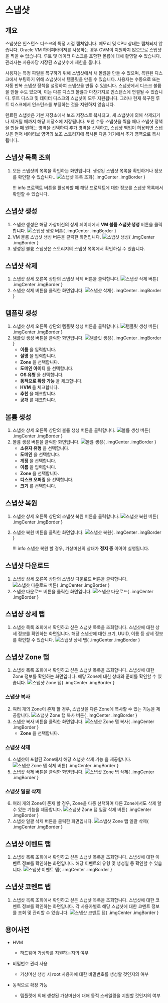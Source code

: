 
# 스냅샷

## 개요
스냅샷은 인스턴스 디스크의 특정 시점 캡처입니다. 메모리 및 CPU 상태는 캡처되지 않습니다.
Oracle VM 하이퍼바이저를 사용하는 경우 OVM이 지원하지 않으므로 스냅샷을 찍을 수 없습니다.
루트 및 데이터 디스크를 포함한 볼륨에 대해 촬영할 수 있습니다. 관리자는 사용자당 저장된 스냅샷수에 제한을 둡니다.

사용자는 특정 파일을 복구하기 위해 스냅샷에서 새 볼륨을 만들 수 있으며, 복원된 디스크에서 부팅하기 위해 스냅샷에서 템플릿을 만들 수 있습니다.
사용자는 수동으로 또는 자동 반복 스냅샷 정책을 설정하여 스냅샷을 만들 수 있습니다.
스냅샷에서 디스크 볼륨을 만들 수도 있으며, 이는 다른 디스크 볼륨과 마찬가지로 인스턴스에 연결될 수 있습니다. 루트 디스크 및 데이터 디스크의 스냅샷이 모두 지원됩니다.
그러나 현재 복구된 루트 디스크에서 인스턴스를 부팅하는 것을 지원하지 않습니다.

완료된 스냅샷은 기본 저장소에서 보조 저장소로 복사되고, 새 스냅샷에 의해 삭제되거나 제거될 때까지 해당 저장소에 저장됩니다.
또한 수동 스냅샷을 찍을 때나 스냅샷 정책을 만들 때 원하는 영역을 선택하여 추가 영역을 선택하고, 스냅샷 백업이 허용되면 스냅샷은 먼저 네이티브 영역의 보조 스토리지에 복사된 다음 거기에서 추가 영역으로 복사됩니다.

## 스냅샷 목록 조회
1. 모든 스냅샷의 목록을 확인하는 화면입니다. 생성된 스냅샷 목록을 확인하거나 정보를 확인할 수 있습니다..
    ![스냅샷 목록 조회](../../assets/images/admin-guide/mold/storage/snapshot/snapshot-dashboard.png){ .imgCenter .imgBorder }

    !!! info
        프로젝트 버튼을 활성화할 때 해당 프로젝트에 대한 정보를 스냅샷 목록에서 확인할 수 있습니다.

## 스냅샷 생성
1. 스냅샷 생성은 해당 가상머신의 상세 페이지에서 **VM 볼륨 스냅샷 생성** 버튼을 클릭합니다.
    ![스냅샷 생성 버튼](../../assets/images/admin-guide/mold/storage/snapshot/snapshot-create-01.png){ .imgCenter .imgBorder }
2. VM 볼륨 스냅샷 생성 버튼을 클릭한 화면입니다.
    ![스냅샷 생성](../../assets/images/admin-guide/mold/storage/snapshot/snapshot-create-02.png){ .imgCenter .imgBorder }
3. 생성된 볼륨 스냅샷은 스토리지의 스냅샷 목록에서 확인하실 수 있습니다.

## 스냅샷 삭제
1. 스냅샷 상세 오른쪽 상단의 스냅샷 삭제 버튼을 클릭합니다.
    ![스냅샷 삭제 버튼](../../assets/images/admin-guide/mold/storage/snapshot/snapshot-delete-01.png){ .imgCenter .imgBorder }
2. 스냅샷 삭제 버튼을 클릭한 화면입니다.
    ![스냅샷 삭제](../../assets/images/admin-guide/mold/storage/snapshot/snapshot-delete-02.png){ .imgCenter .imgBorder }

## 템플릿 생성
1. 스냅샷 상세 오른쪽 상단의 템플릿 생성 버튼을 클릭합니다.
    ![템플릿 생성 버튼](../../assets/images/admin-guide/mold/storage/snapshot/snapshot-template-create-01.png){ .imgCenter .imgBorder }
2. 템플릿 생성 버튼을 클릭한 화면입니다.
    ![템플릿 생성](../../assets/images/admin-guide/mold/storage/snapshot/snapshot-template-create-02.png){ .imgCenter .imgBorder }
    - **이름** 을 입력합니다.
    - **설명** 을 입력합니다.
    - **Zone** 을 선택합니다.
    - **도메인 아이디** 를 선택합니다.
    - **OS 유형** 을 선택합니다.
    - **동적으로 확장 가능** 을 체크합니다.
    - **HVM** 을 체크합니다.
    - **추천** 을 체크합니다.
    - **공개** 를 체크합니다.

## 볼륨 생성
1. 스냅샷 상세 오른쪽 상단의 볼륨 생성 버튼을 클릭합니다.
    ![볼륨 생성 버튼](../../assets/images/admin-guide/mold/storage/snapshot/snapshot-volume-create-01.png){ .imgCenter .imgBorder }
2. 볼륨 생성 버튼을 클릭한 화면입니다.
    ![볼륨 생성](../../assets/images/admin-guide/mold/storage/snapshot/snapshot-volume-create-02.png){ .imgCenter .imgBorder }
    - **소유자 유형** 을 선택합니다.
    - **도메인** 을 선택합니다.
    - **계정** 을 선택합니다.
    - **이름** 을 입력합니다.
    - **Zone** 을 선택합니다.
    - **디스크 오퍼링** 을 선택합니다.
    - **크기** 를 선택합니다.

## 스냅샷 복원
1. 스냅샷 상세 오른쪽 상단의 스냅샷 복원 버튼을 클릭합니다.
    ![스냅샷 복원 버튼](../../assets/images/admin-guide/mold/storage/snapshot/snapshot-backup-01.png){ .imgCenter .imgBorder }
2. 스냅샷 복원 버튼을 클릭한 화면입니다.
    ![스냅샷 복원](../../assets/images/admin-guide/mold/storage/snapshot/snapshot-backup-02.png){ .imgCenter .imgBorder }

    !!! info
        스냅샷 복원 할 경우, 가상머신의 상태가 **정지 중** 이어야 실행됩니다.

## 스냅샷 다운로드
1. 스냅샷 상세 오른쪽 상단의 스냅샷 다운로드 버튼을 클릭합니다.
    ![스냅샷 다운로드 버튼](../../assets/images/admin-guide/mold/storage/snapshot/snapshot-download-01.png){ .imgCenter .imgBorder }
2. 스냅샷 다운로드 버튼을 클릭한 화면입니다.
    ![스냅샷 다운로드](../../assets/images/admin-guide/mold/storage/snapshot/snapshot-download-02.png){ .imgCenter .imgBorder }

## 스냅샹 상세 탭
1. 스냅샷 목록 조회에서 확인하고 싶은 스냅샷 목록을 조회합니다. 스냅샷에 대한 상세 정보를 확인하는 화면입니다. 해당 스냅샷에 대한 크기, UUID, 이름 등 상세 정보를 확인할 수 있습니다.
    ![스냅샷 상세 탭](../../assets/images/admin-guide/mold/storage/snapshot/snapshot-detail-info.png){ .imgCenter .imgBorder }

## 스냅샷 Zone 탭
1. 스냅샷 목록 조회에서 확인하고 싶은 스냅샷 목록을 조회합니다. 스냅샷에 대한 Zone 정보를 확인하는 화면입니다. 해당 Zone에 대한 상태와 준비를 확인할 수 있습니다.
    ![스냅샷 Zone 탭](../../assets/images/admin-guide/mold/storage/snapshot/snapshot-zone-info.png){ .imgCenter .imgBorder }

### 스냅샷 복사
2. 여러 개의 Zone이 존재 할 경우, 스냅샷을 다른 Zone에 복사할 수 있는 기능을 제공합니다.
    ![스냅샷 Zone 탭 복사 버튼](../../assets/images/admin-guide/mold/storage/snapshot/snapshot-zone-info-copy-01.png){ .imgCenter .imgBorder }
3. 스냅샷 복사 버튼을 클릭한 화면입니다.
    ![스냅샷 Zone 탭 복사](../../assets/images/admin-guide/mold/storage/snapshot/snapshot-zone-info-copy-02.png){ .imgCenter .imgBorder }
    - **Zone** 을 선택합니다.

### 스냅샷 삭제
4. 스냅샷이 포함된 Zone에서 해당 스냅샷 삭제 기능 을 제공합니다.
    ![스냅샷 Zone 탭 삭제 버튼](../../assets/images/admin-guide/mold/storage/snapshot/snapshot-zone-info-delete-01.png){ .imgCenter .imgBorder }
5. 스냅샷 삭제 버튼을 클릭한 화면입니다.
    ![스냅샷 Zone 탭 삭제](../../assets/images/admin-guide/mold/storage/snapshot/snapshot-zone-info-delete-02.png){ .imgCenter .imgBorder }

### 스냅샷 일괄 삭제
6. 여러 개의 Zone이 존재 할 경우, Zone을 다중 선택하여 다른 Zone에서도 삭제 할 수 있는 기능을 제공합니다.
    ![스냅샷 Zone 탭 일괄 삭제 버튼](../../assets/images/admin-guide/mold/storage/snapshot/snapshot-zone-info-all-delete-01.png){ .imgCenter .imgBorder }
7. 스냅샷 일괄 삭제 버튼을 클릭한 화면입니다.
    ![스냅샷 Zone 탭 일괄 삭제](../../assets/images/admin-guide/mold/storage/snapshot/snapshot-zone-info-all-delete-02.png){ .imgCenter .imgBorder }

## 스냅샷 이벤트 탭
1. 스냅샷 목록 조회에서 확인하고 싶은 스냅샷 목록을 조회합니다. 스냅샷에 대한 이벤트 정보를 확인하는 화면입니다. 해당 이벤트의 유형 및 생성일 등 확인할 수 있습니다.
    ![스냅샷 이벤트 탭](../../assets/images/admin-guide/mold/storage/snapshot/snapshot-event-info.png){ .imgCenter .imgBorder }

## 스냅샷 코멘트 탭
1. 스냅샷 목록 조회에서 확인하고 싶은 스냅샷 목록을 조회합니다. 스냅샷에 대한 코멘트 정보를 확인하는 화면입니다. 각 사용자별로 해당 스냅샷에 대한 코멘트 정보를 조회 및 관리할 수 있습니다.
    ![스냅샷 코멘트 탭](../../assets/images/admin-guide/mold/storage/snapshot/snapshot-coment-info.png){ .imgCenter .imgBorder }

## 용어사전
* HVM
    * 하드웨어 가상화를 지원하는지의 여부

* 비밀번호 관리 사용
    * 가상머신 생성 시 root 사용자에 대한 비밀번호를 생성할 것인지의 여부

* 동적으로 확장 가능
    * 템플릿에 의해 생성된 가상머신에 대해 동적 스케일링을 지원할 것인지의 여부

